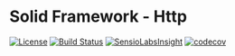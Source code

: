 # Solid Framework - Http

[![License](https://poser.pugx.org/solid-framework/http/license)](https://packagist.org/packages/solid-framework/http)
[![Build Status](https://travis-ci.org/solid-framework/http.svg?branch=master)](https://travis-ci.org/solid-framework/http)
[![SensioLabsInsight](https://insight.sensiolabs.com/projects/37c27a3b-213c-4d7b-b624-7317b877851c/mini.png)](https://insight.sensiolabs.com/projects/37c27a3b-213c-4d7b-b624-7317b877851c)
[![codecov](https://codecov.io/gh/solid-framework/http/branch/master/graph/badge.svg)](https://codecov.io/gh/solid-framework/http)
